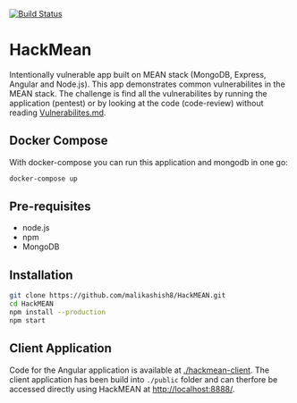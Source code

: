 [![Build Status](https://travis-ci.com/malikashish8/HackMEAN.svg?branch=master)](https://travis-ci.com/malikashish8/HackMEAN)

# HackMean

Intentionally vulnerable app built on MEAN stack (MongoDB, Express, Angular and Node.js). This app demonstrates common vulnerabilites in the MEAN stack. The challenge is find all the vulnerabilites by running the application (pentest) or by looking at the code (code-review) without reading [Vulnerabilites.md](./Vulnerabilites.md).

## Docker Compose

With docker-compose you can run this application and mongodb in one go:

```bash
docker-compose up
```

## Pre-requisites

- node.js
- npm
- MongoDB

## Installation

```bash
git clone https://github.com/malikashish8/HackMEAN.git
cd HackMEAN
npm install --production
npm start
```

## Client Application

Code for the Angular application is available at [./hackmean-client](./hackmean-client). The client application has been build into `./public` folder and can therfore be accessed directly using HackMEAN at [http://localhost:8888/](http://localhost:8888).
